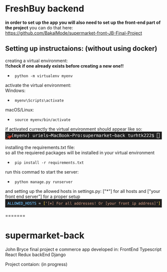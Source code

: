 # FreshBuy backend

**in order to set up the app you will also need to set up the front-end part of the project**
you can do that here: https://github.com/BakalMode/supermarket-front-JB-Final-Project


## Setting up instructaions: (without using docker)

creating a virtual environment:                                                                
**!!check if one already exists before creating a new one!!**
-      python -m virtualenv myenv

activate the virtual environment:                                                                                                       
Windows:                                                                                                                                
-      myenv\Scripts\activate
macOS/Linux:                                                                                                                            
-      source myenv/bin/activate

if activated currectly the virtual environment should appear like so:                                       
![EnvCheck](readmeImages/envcheck.jpg)

                                                                                                            
installing the requirements.txt file:                                                               
so all the requiered packages will be installed in your virtual environment
-      pip install -r requirements.txt

run this commad to start the server:
-      python manage.py runserver

and setting up the allowed hosts in settings.py:
["*"] for all hosts and ["your front end server"] for a proper setup
![HOSTS](readmeImages/allowed_hosts2.jpg)

=======
# supermarket-back
John Bryce final project e commerce app developed in:
FrontEnd Typescript React Redux
backEnd Django

Project contaion:
(in progress)


